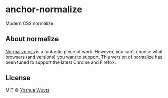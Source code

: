 # anchor-normalize

Modern CSS normalize

## About normalize
[Normalize.css](http://necolas.github.io/normalize.css/) is a fantastic piece of work. However, you can't choose what browsers (and versions) you want to support. This version of normalize has been tuned to support the latest Chrome and Firefox.

## License
MIT © [Yoshua Wuyts](yoshuawuyts.com)
